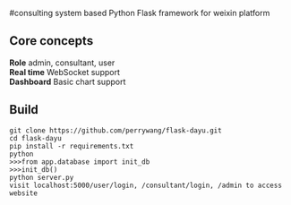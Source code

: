 #consulting system based Python Flask framework for weixin platform

## Core concepts
**Role** admin, consultant, user  
**Real time** WebSocket support  
**Dashboard** Basic chart support

## Build
    git clone https://github.com/perrywang/flask-dayu.git
    cd flask-dayu
    pip install -r requirements.txt
    python
    >>>from app.database import init_db
    >>>init_db()
    python server.py
    visit localhost:5000/user/login, /consultant/login, /admin to access website
